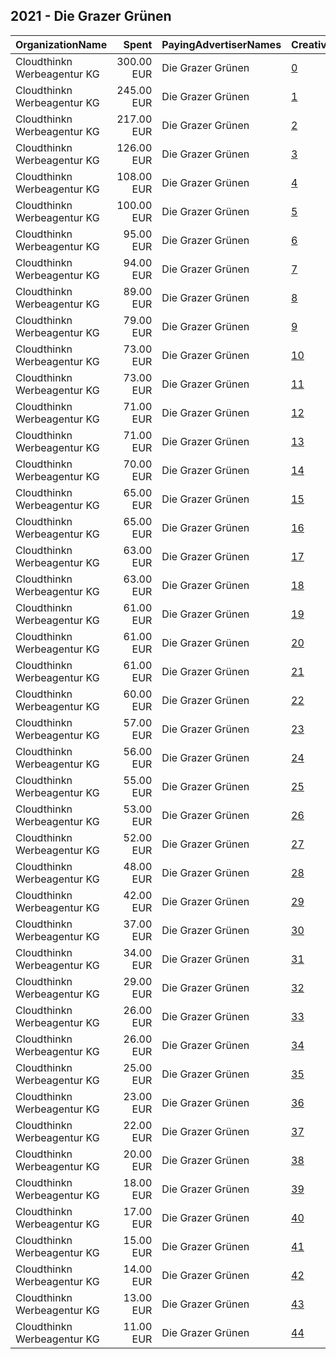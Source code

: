 ## 2021 - Die Grazer Grünen 
|OrganizationName|Spent|PayingAdvertiserNames|CreativeUrls|Impressions|Genders|AgeBrackets|CountryCodes|BillingAddresses|CandidateBallotInformation|
|:---|---:|:---|:---|---:|:---|:---|:---|:---|:---|
|Cloudthinkn Werbeagentur KG|300.00 EUR|Die Grazer Grünen|[0](https://www.snap.com/political-ads/asset/c162b801a1d9d13b5684d6412fc96f528ac3c48b64d78eb4cbcbd337dd91b49e?mediaType=mp4)|140,445||16+|austria|"Lendplatz 40,Graz,8020,AT"|Judith Schwentner|
|Cloudthinkn Werbeagentur KG|245.00 EUR|Die Grazer Grünen|[1](https://www.snap.com/political-ads/asset/5745fd61f425793b4487d7e6570b6a07d1bb0fa4c02a1396412dbc3883fe9c91?mediaType=mp4)|101,357||16+|austria|"Lendplatz 40,Graz,8020,AT"|Judith Schwentner|
|Cloudthinkn Werbeagentur KG|217.00 EUR|Die Grazer Grünen|[2](https://www.snap.com/political-ads/asset/6f5eca96ad9de19f21c548b0cf52d8e7068aeb388dc1fdb6c58c498be15fb177?mediaType=mp4)|109,633||16+|austria|"Lendplatz 40,Graz,8020,AT"|Judith Schwentner|
|Cloudthinkn Werbeagentur KG|126.00 EUR|Die Grazer Grünen|[3](https://www.snap.com/political-ads/asset/3833bdd5b7514c02733a2ee8c679327609b7ae45b86c3c459327ca4a91b99deb?mediaType=mp4)|109,222|||austria|"Lendplatz 40,Graz,8020,AT"|Judith Schwentner|
|Cloudthinkn Werbeagentur KG|108.00 EUR|Die Grazer Grünen|[4](https://www.snap.com/political-ads/asset/f3cfe742cf95e14c7473933bc7f789a4a24e5f3d4ab2b4ff4e814f3847e2bb54?mediaType=mp4)|111,204|||austria|"Lendplatz 40,Graz,8020,AT"|Judith Schwentner|
|Cloudthinkn Werbeagentur KG|100.00 EUR|Die Grazer Grünen|[5](https://www.snap.com/political-ads/asset/89c166ac116c197fd44bb794c57c7639a1bb50b139eb4f85c6795227efa55635?mediaType=mp4)|79,714|||austria|"Lendplatz 40,Graz,8020,AT"|Judith Schwentner|
|Cloudthinkn Werbeagentur KG|95.00 EUR|Die Grazer Grünen|[6](https://www.snap.com/political-ads/asset/9ba943d4bf96230f5caeda5bda9490aab0816ea2a9af4bdd4d87fb6fa2502637?mediaType=mp4)|99,050|||austria|"Lendplatz 40,Graz,8020,AT"|Judith Schwentner|
|Cloudthinkn Werbeagentur KG|94.00 EUR|Die Grazer Grünen|[7](https://www.snap.com/political-ads/asset/06aa238fe6cdf77996ea56ae928e30b0a430dc7aeff9b3ea62b22b84372022e3?mediaType=mp4)|93,811|||austria|"Lendplatz 40,Graz,8020,AT"|Judith Schwentner|
|Cloudthinkn Werbeagentur KG|89.00 EUR|Die Grazer Grünen|[8](https://www.snap.com/political-ads/asset/89c166ac116c197fd44bb794c57c7639a1bb50b139eb4f85c6795227efa55635?mediaType=mp4)|32,422||16+|austria|"Lendplatz 40,Graz,8020,AT"|Judith Schwentner|
|Cloudthinkn Werbeagentur KG|79.00 EUR|Die Grazer Grünen|[9](https://www.snap.com/political-ads/asset/6da181bd6e62a176c1c90b0c2cd20cf5b61c59748163f312327aa9c6a22aaadf?mediaType=mp4)|81,780|||austria|"Lendplatz 40,Graz,8020,AT"|Judith Schwentner|
|Cloudthinkn Werbeagentur KG|73.00 EUR|Die Grazer Grünen|[10](https://www.snap.com/political-ads/asset/16be4964f4e735bae232b13ace4f48f75fe628ffbc5ae499bd6d91a65e6e7ca7?mediaType=mp4)|76,401|||austria|"Lendplatz 40,Graz,8020,AT"|Judith Schwentner|
|Cloudthinkn Werbeagentur KG|73.00 EUR|Die Grazer Grünen|[11](https://www.snap.com/political-ads/asset/e048fbf574dcf03a5be22ad75f9afa766bb9892ade79f52c38c3cce2fdb098c5?mediaType=mp4)|65,335|||austria|"Lendplatz 40,Graz,8020,AT"|Judith Schwentner|
|Cloudthinkn Werbeagentur KG|71.00 EUR|Die Grazer Grünen|[12](https://www.snap.com/political-ads/asset/6da181bd6e62a176c1c90b0c2cd20cf5b61c59748163f312327aa9c6a22aaadf?mediaType=mp4)|20,690||16+|austria|"Lendplatz 40,Graz,8020,AT"|Judith Schwentner|
|Cloudthinkn Werbeagentur KG|71.00 EUR|Die Grazer Grünen|[13](https://www.snap.com/political-ads/asset/08b48549d70ee5f9a3ecd998153c04c04e8e6c379fa0bca862452a497cfc42d2?mediaType=mp4)|63,426|||austria|"Lendplatz 40,Graz,8020,AT"|Judith Schwentner|
|Cloudthinkn Werbeagentur KG|70.00 EUR|Die Grazer Grünen|[14](https://www.snap.com/political-ads/asset/482fbfe267c33bceca9f4653db23c6f41ee99cdfc4da04a8a15a192a05f36abf?mediaType=mp4)|62,003|||austria|"Lendplatz 40,Graz,8020,AT"|Judith Schwentner|
|Cloudthinkn Werbeagentur KG|65.00 EUR|Die Grazer Grünen|[15](https://www.snap.com/political-ads/asset/93975af20dcbcf5bffaf36f944299067e0304cd7141c6bb4e7480ca0d8414bc0?mediaType=mp4)|58,365|||austria|"Lendplatz 40,Graz,8020,AT"|Judith Schwentner|
|Cloudthinkn Werbeagentur KG|65.00 EUR|Die Grazer Grünen|[16](https://www.snap.com/political-ads/asset/dbce90aad4aa5464f99d0508f7057f8fe1e809ce2e9268dbf60f9738906695fa?mediaType=mp4)|57,040|||austria|"Lendplatz 40,Graz,8020,AT"|Judith Schwentner|
|Cloudthinkn Werbeagentur KG|63.00 EUR|Die Grazer Grünen|[17](https://www.snap.com/political-ads/asset/c5fc3fb1875b35b82349bdd56886d776ce1bf223037f31cab40ab013bf6e4752?mediaType=mp4)|56,156|||austria|"Lendplatz 40,Graz,8020,AT"|Judith Schwentner|
|Cloudthinkn Werbeagentur KG|63.00 EUR|Die Grazer Grünen|[18](https://www.snap.com/political-ads/asset/30a294449b68e66378cc1818810cc6169ad597a1ff5bf2a6aad86b368c5b1f39?mediaType=mp4)|55,594|||austria|"Lendplatz 40,Graz,8020,AT"|Judith Schwentner|
|Cloudthinkn Werbeagentur KG|61.00 EUR|Die Grazer Grünen|[19](https://www.snap.com/political-ads/asset/0862f593badd2da03f41bc868ee104e5857c69e5eabe739aaa1a540b63a2f952?mediaType=mp4)|53,744|||austria|"Lendplatz 40,Graz,8020,AT"|Judith Schwentner|
|Cloudthinkn Werbeagentur KG|61.00 EUR|Die Grazer Grünen|[20](https://www.snap.com/political-ads/asset/5745fd61f425793b4487d7e6570b6a07d1bb0fa4c02a1396412dbc3883fe9c91?mediaType=mp4)|53,592|||austria|"Lendplatz 40,Graz,8020,AT"|Judith Schwentner|
|Cloudthinkn Werbeagentur KG|61.00 EUR|Die Grazer Grünen|[21](https://www.snap.com/political-ads/asset/e8c7a910d2dadf88b74649e454b4107aa37eedbdb89fef97ab12c134febe93b5?mediaType=mp4)|53,567|||austria|"Lendplatz 40,Graz,8020,AT"|Judith Schwentner|
|Cloudthinkn Werbeagentur KG|60.00 EUR|Die Grazer Grünen|[22](https://www.snap.com/political-ads/asset/d000500ebd7499a7c6119d3f9d3b90f40ddb9b623a3b8d0c5296842a90017f12?mediaType=mp4)|52,575|||austria|"Lendplatz 40,Graz,8020,AT"|Judith Schwentner|
|Cloudthinkn Werbeagentur KG|57.00 EUR|Die Grazer Grünen|[23](https://www.snap.com/political-ads/asset/0862f593badd2da03f41bc868ee104e5857c69e5eabe739aaa1a540b63a2f952?mediaType=mp4)|18,325||16+|austria|"Lendplatz 40,Graz,8020,AT"|Judith Schwentner|
|Cloudthinkn Werbeagentur KG|56.00 EUR|Die Grazer Grünen|[24](https://www.snap.com/political-ads/asset/08b48549d70ee5f9a3ecd998153c04c04e8e6c379fa0bca862452a497cfc42d2?mediaType=mp4)|20,995||16+|austria|"Lendplatz 40,Graz,8020,AT"|Judith Schwentner|
|Cloudthinkn Werbeagentur KG|55.00 EUR|Die Grazer Grünen|[25](https://www.snap.com/political-ads/asset/c162b801a1d9d13b5684d6412fc96f528ac3c48b64d78eb4cbcbd337dd91b49e?mediaType=mp4)|48,552|||austria|"Lendplatz 40,Graz,8020,AT"|Judith Schwentner|
|Cloudthinkn Werbeagentur KG|53.00 EUR|Die Grazer Grünen|[26](https://www.snap.com/political-ads/asset/6f5eca96ad9de19f21c548b0cf52d8e7068aeb388dc1fdb6c58c498be15fb177?mediaType=mp4)|46,757|||austria|"Lendplatz 40,Graz,8020,AT"|Judith Schwentner|
|Cloudthinkn Werbeagentur KG|52.00 EUR|Die Grazer Grünen|[27](https://www.snap.com/political-ads/asset/6baf0d39b431ade1043b442c4b99bdd9cb122b909c643fe3c40a8507a106455e?mediaType=mp4)|46,780|||austria|"Lendplatz 40,Graz,8020,AT"|Judith Schwentner|
|Cloudthinkn Werbeagentur KG|48.00 EUR|Die Grazer Grünen|[28](https://www.snap.com/political-ads/asset/e048fbf574dcf03a5be22ad75f9afa766bb9892ade79f52c38c3cce2fdb098c5?mediaType=mp4)|20,807||16+|austria|"Lendplatz 40,Graz,8020,AT"|Judith Schwentner|
|Cloudthinkn Werbeagentur KG|42.00 EUR|Die Grazer Grünen|[29](https://www.snap.com/political-ads/asset/d000500ebd7499a7c6119d3f9d3b90f40ddb9b623a3b8d0c5296842a90017f12?mediaType=mp4)|22,266||16+|austria|"Lendplatz 40,Graz,8020,AT"|Judith Schwentner|
|Cloudthinkn Werbeagentur KG|37.00 EUR|Die Grazer Grünen|[30](https://www.snap.com/political-ads/asset/b86f90cc49b7eba112859371b82abe0418785e3addd1a1f41abbeb0bc331ebc3?mediaType=mp4)|15,653||16+|austria|"Lendplatz 40,Graz,8020,AT"|Judith Schwentner|
|Cloudthinkn Werbeagentur KG|34.00 EUR|Die Grazer Grünen|[31](https://www.snap.com/political-ads/asset/b86f90cc49b7eba112859371b82abe0418785e3addd1a1f41abbeb0bc331ebc3?mediaType=mp4)|29,690|||austria|"Lendplatz 40,Graz,8020,AT"|Judith Schwentner|
|Cloudthinkn Werbeagentur KG|29.00 EUR|Die Grazer Grünen|[32](https://www.snap.com/political-ads/asset/e8c7a910d2dadf88b74649e454b4107aa37eedbdb89fef97ab12c134febe93b5?mediaType=mp4)|13,038||16+|austria|"Lendplatz 40,Graz,8020,AT"|Judith Schwentner|
|Cloudthinkn Werbeagentur KG|26.00 EUR|Die Grazer Grünen|[33](https://www.snap.com/political-ads/asset/30a294449b68e66378cc1818810cc6169ad597a1ff5bf2a6aad86b368c5b1f39?mediaType=mp4)|11,970||16+|austria|"Lendplatz 40,Graz,8020,AT"|Judith Schwentner|
|Cloudthinkn Werbeagentur KG|26.00 EUR|Die Grazer Grünen|[34](https://www.snap.com/political-ads/asset/3833bdd5b7514c02733a2ee8c679327609b7ae45b86c3c459327ca4a91b99deb?mediaType=mp4)|10,391||16+|austria|"Lendplatz 40,Graz,8020,AT"|Judith Schwentner|
|Cloudthinkn Werbeagentur KG|25.00 EUR|Die Grazer Grünen|[35](https://www.snap.com/political-ads/asset/f3cfe742cf95e14c7473933bc7f789a4a24e5f3d4ab2b4ff4e814f3847e2bb54?mediaType=mp4)|10,416||16+|austria|"Lendplatz 40,Graz,8020,AT"|Judith Schwentner|
|Cloudthinkn Werbeagentur KG|23.00 EUR|Die Grazer Grünen|[36](https://www.snap.com/political-ads/asset/93975af20dcbcf5bffaf36f944299067e0304cd7141c6bb4e7480ca0d8414bc0?mediaType=mp4)|9,036||16+|austria|"Lendplatz 40,Graz,8020,AT"|Judith Schwentner|
|Cloudthinkn Werbeagentur KG|22.00 EUR|Die Grazer Grünen|[37](https://www.snap.com/political-ads/asset/6baf0d39b431ade1043b442c4b99bdd9cb122b909c643fe3c40a8507a106455e?mediaType=mp4)|10,798||16+|austria|"Lendplatz 40,Graz,8020,AT"|Judith Schwentner|
|Cloudthinkn Werbeagentur KG|20.00 EUR|Die Grazer Grünen|[38](https://www.snap.com/political-ads/asset/9ba943d4bf96230f5caeda5bda9490aab0816ea2a9af4bdd4d87fb6fa2502637?mediaType=mp4)|8,666||16+|austria|"Lendplatz 40,Graz,8020,AT"|Judith Schwentner|
|Cloudthinkn Werbeagentur KG|18.00 EUR|Die Grazer Grünen|[39](https://www.snap.com/political-ads/asset/dbce90aad4aa5464f99d0508f7057f8fe1e809ce2e9268dbf60f9738906695fa?mediaType=mp4)|7,648||16+|austria|"Lendplatz 40,Graz,8020,AT"|Judith Schwentner|
|Cloudthinkn Werbeagentur KG|17.00 EUR|Die Grazer Grünen|[40](https://www.snap.com/political-ads/asset/482fbfe267c33bceca9f4653db23c6f41ee99cdfc4da04a8a15a192a05f36abf?mediaType=mp4)|7,279||16+|austria|"Lendplatz 40,Graz,8020,AT"|Judith Schwentner|
|Cloudthinkn Werbeagentur KG|15.00 EUR|Die Grazer Grünen|[41](https://www.snap.com/political-ads/asset/842f44d98e9d0774ee2cb484c58c5b4f0637c0d191d58e9935901753058ded20?mediaType=mp4)|5,805||16+|austria|"Lendplatz 40,Graz,8020,AT"|Judith Schwentner|
|Cloudthinkn Werbeagentur KG|14.00 EUR|Die Grazer Grünen|[42](https://www.snap.com/political-ads/asset/c5fc3fb1875b35b82349bdd56886d776ce1bf223037f31cab40ab013bf6e4752?mediaType=mp4)|6,594||16+|austria|"Lendplatz 40,Graz,8020,AT"|Judith Schwentner|
|Cloudthinkn Werbeagentur KG|13.00 EUR|Die Grazer Grünen|[43](https://www.snap.com/political-ads/asset/16be4964f4e735bae232b13ace4f48f75fe628ffbc5ae499bd6d91a65e6e7ca7?mediaType=mp4)|5,839||16+|austria|"Lendplatz 40,Graz,8020,AT"|Judith Schwentner|
|Cloudthinkn Werbeagentur KG|11.00 EUR|Die Grazer Grünen|[44](https://www.snap.com/political-ads/asset/06aa238fe6cdf77996ea56ae928e30b0a430dc7aeff9b3ea62b22b84372022e3?mediaType=mp4)|4,310||16+|austria|"Lendplatz 40,Graz,8020,AT"|Judith Schwentner|
